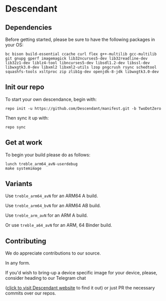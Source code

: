 # Descendant 

## Dependencies
Before getting started, please be sure to have the following packages in your OS:

```bc bison build-essential ccache curl flex g++-multilib gcc-multilib git gnupg gperf imagemagick lib32ncurses5-dev lib32readline-dev lib32z1-dev liblz4-tool libncurses5-dev libsdl1.2-dev libssl-dev libwxgtk3.0-dev libxml2 libxml2-utils lzop pngcrush rsync schedtool squashfs-tools xsltproc zip zlib1g-dev openjdk-8-jdk libwxgtk3.0-dev```

## Init our repo
To start your own descendance, begin with:

```repo init -u https://github.com/Descendant/manifest.git -b TwoDotZero```

Then sync it up with:

```repo sync```

## Get at work 
To begin your build please do as follows:

```. build/envsetup.sh 
lunch treble_arm64_avN-userdebug
make systemimage
```
## Variants
Use ```treble_arm64_avN``` for an ARM64 A build. 

Use ```treble_arm64_bvN``` for an ARM64 AB build. 

Use ```treble_arm_avN``` for an ARM A build. 

Or use ```treble_a64_avN``` for an ARM, 64 Binder build.

## Contributing 
We do appreciate contributions to our source. 

In any form. 

If you'd wish to bring-up a device specific image for your device, please, consider heading to our Telegram chat

([click to visit Descendant website](https://descendant.me/) to find it out) or just PR the necessary commits over our repos.
